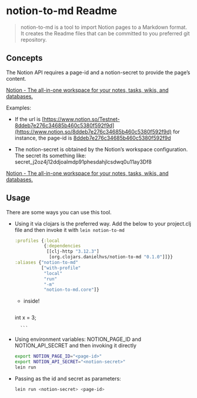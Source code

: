 
# notion-to-md Readme

> notion-to-md is a tool to import Notion pages to a Markdown format. It creates the Readme files that can be committed to you preferred git repository.


## Concepts

The Notion API requires a page-id and a notion-secret to provide the page’s content.

[Notion - The all-in-one workspace for your notes, tasks, wikis, and databases.](https://www.notion.so/)

Examples:

- If the url is [https://www.notion.so/Testnet-8ddeb7e276c34685b460c5380f592f9d](https://www.notion.so/8ddeb7e276c34685b460c5380f592f9d) for instance, the page-id is [8ddeb7e276c34685b460c5380f592f9d](https://www.notion.so/8ddeb7e276c34685b460c5380f592f9d)

- The notion-secret is obtained by the Notion’s workspace configuration. The secret its something like: secret_j2oz4j12ddjoalmdp91phesdahjlcsdwq0u11ay3Df8

[Notion - The all-in-one workspace for your notes, tasks, wikis, and databases.](https://www.notion.so/my-integrations)


## **Usage**

There are some ways you can use this tool.

- Using it via clojars is the preferred way. Add the below to your project.clj file and then invoke it with `lein notion-to-md`

	```clojure
  :profiles {:local
               {:dependencies
                [[clj-http "3.12.3"]
                 [org.clojars.danielhvs/notion-to-md "0.1.0"]]}}
  :aliases {"notion-to-md"     
              ["with-profile" 
               "local" 
               "run" 
               "-m" 
               "notion-to-md.core"]}

	```

	- inside!

		```c
    int x = 3;

		```



- Using environment variables: NOTION_PAGE_ID and NOTION_API_SECRET and then invoking it directly

	```bash
  export NOTION_PAGE_ID="<page-id>"
  export NOTION_API_SECRET="<notion-secret>"
  lein run

	```


- Passing as the id and secret as parameters:

	```bash
  lein run <notion-secret> <page-id>

	```


